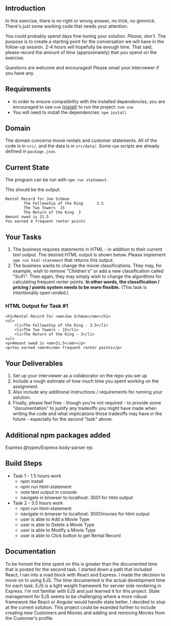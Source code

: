 ## Introduction

In this exercise, there is no right or wrong answer, no trick, no gimmick. There's just some working code that needs your attention.

You could probably spend days fine-tuning your solution. _Please, don't._ The purpose is to create a starting point for the conversation we will have in the follow-up session. 2-4 hours will hopefully be enough time. That said, please record the amount of time (approximately) that you spend on the exercise.

Questions are welcome and encouraged! Please email your interviewer if you have any.

## Requirements

- In order to ensure compatibility with the installed dependencies, you are encouraged to use `nvm` ([install](https://github.com/nvm-sh/nvm#node-version-manager---)) to run the project: `nvm use`
- You will need to install the dependencies: `npm install`

## Domain

The domain concerns movie rentals and customer statements. All of the code is in `src/`, and the data is in `src/data/`. Some `npm` scripts are already defined in `package.json`.

## Current State

The program can be run with `npm run statement`.

This should be the output:

```
Rental Record for Joe Schmoe
        The Fellowship of the Ring      3.5
        The Two Towers  15
        The Return of the King  3
Amount owed is 21.5
You earned 4 frequent renter points
```

## Your Tasks

1. The business requires statements in HTML - in addition to their current text output. The desired HTML output is shown below. Please implement `npm run html-statement` that returns this output.
2. The business wants to change the movie classifications. They may, for example, wish to remove "Children's" or add a new classification called "SciFi". Then again, they may simply wish to change the algorithms for calculating frequent renter points. **In other words, the classification / pricing / points system needs to be more flexible.** (This task is intentionally open-ended.)

### HTML Output for Task #1

```
<h1>Rental Record for <em>Joe Schmoe</em></h1>
<ul>
    <li>The Fellowship of the Ring - 3.5</li>
    <li>The Two Towers - 15</li>
    <li>The Return of the King - 3</li>
<ul>
<p>Amount owed is <em>21.5</em></p>
<p>You earned <em>4</em> frequent renter points</p>
```

## Your Deliverables

1. Set up your interviewer as a collaborator on the repo you set up
2. Include a rough estimate of how much time you spent working on the assignment.
3. Also include any additional instructions / requirements for running your solution.
4. Finally, please feel free - though you're not required - to provide some "documentation" to justify any tradeoffs you might have made when writing the code and what implications those tradeoffs may have in the future - especially for the second "task" above.

## Additional npm packages added
Express
@types/Express
body-parser
ejs

## Build Steps
- Task 1 - 1.5 hours work
    - npm install
    - npm run html-statement
    - note text output in console
    - navigate in browser to localhost: 3001 for html output
- Task 2 - 3.5 hours work
    - npm run html-statement
    - navigate in browser to localhost: 3001/movies for html output
    - user is able to Add a Movie Type
    - user is able to Delete a Movie Type
    - user is able to Modify a Movie Type
    - user is able to Click button to get Rental Record

## Documentation
To be honest the time spent on this is greater than the documented time that is posted for the second task. I started down a path that included React; I ran into a road block with React and Express. I made the decision to move on to using EJS. The time documented is the actual development time for each task. EJS is a light weight framework for servier side rendering in Express. I'm not familiar with EJS and just learned it for this project. State management for EJS seems to be challenging where a more robust framework like React or Angular would handle state better. I decided to stop at the current solution. This project could be exanded further to include creating new Customers and Movies and adding and removing Movies from the Customer's profile.
